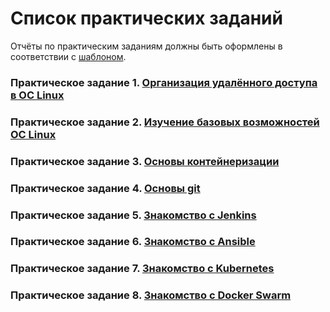 # Список практических заданий

Отчёты по практическим заданиям должны быть оформлены в соответствии с [шаблоном](./report_template.docx).

### Практическое задание 1. [Организация удалённого доступа в OC Linux](./task_01.md)

### Практическое задание 2. [Изучение базовых возможностей OC Linux](./task_02.md)

### Практическое задание 3. [Основы контейнеризации](./task_03.md)

### Практическое задание 4. [Основы git](./task_04.md)

### Практическое задание 5. [Знакомство с Jenkins](./task_05.md)

### Практическое задание 6. [Знакомство с Ansible](./task_06.md)

### Практическое задание 7. [Знакомство с Kubernetes](./task_07.md)

### Практическое задание 8. [Знакомство с Docker Swarm](./task_08.md)